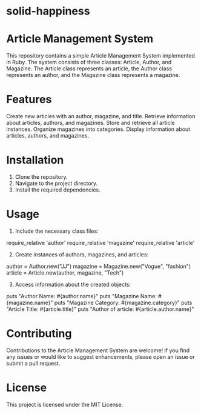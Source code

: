 # solid-happiness

# Article Management System

This repository contains a simple Article Management System implemented in Ruby. The system consists of three classes: Article, Author, and Magazine. The Article class represents an article, the Author class represents an author, and the Magazine class represents a magazine.

# Features

Create new articles with an author, magazine, and title.
Retrieve information about articles, authors, and magazines.
Store and retrieve all article instances.
Organize magazines into categories.
Display information about articles, authors, and magazines.

# Installation

1. Clone the repository.
2. Navigate to the project directory.
3. Install the required dependencies.

# Usage

1. Include the necessary class files:

require_relative 'author'
require_relative 'magazine'
require_relative 'article'

2. Create instances of authors, magazines, and articles:

author = Author.new("JJ")
magazine = Magazine.new("Vogue", "fashion")
article = Article.new(author, magazine, "Tech")

3. Access information about the created objects:

puts "Author Name: #{author.name}"
puts "Magazine Name: #{magazine.name}"
puts "Magazine Category: #{magazine.category}"
puts "Article Title: #{article.title}"
puts "Author of article: #{article.author.name}"

# Contributing

Contributions to the Article Management System are welcome! If you find any issues or would like to suggest enhancements, please open an issue or submit a pull request.

# License

This project is licensed under the MIT License.

